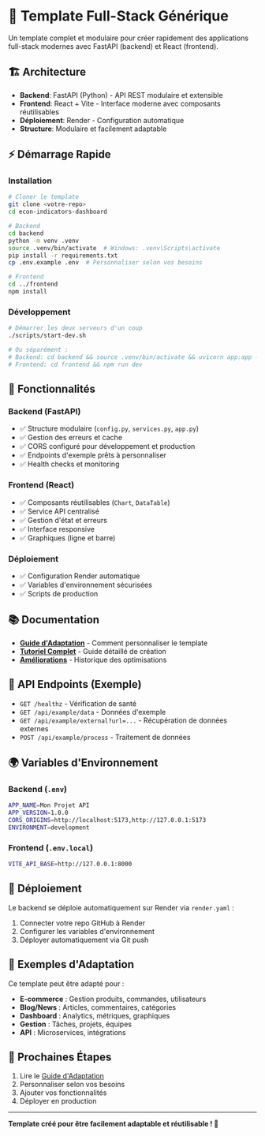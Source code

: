 # 🚀 Template Full-Stack Générique

Un template complet et modulaire pour créer rapidement des applications full-stack modernes avec FastAPI (backend) et React (frontend).

## 🏗️ Architecture

- **Backend**: FastAPI (Python) - API REST modulaire et extensible
- **Frontend**: React + Vite - Interface moderne avec composants réutilisables
- **Déploiement**: Render - Configuration automatique
- **Structure**: Modulaire et facilement adaptable

## ⚡ Démarrage Rapide

### Installation
```bash
# Cloner le template
git clone <votre-repo>
cd econ-indicators-dashboard

# Backend
cd backend
python -m venv .venv
source .venv/bin/activate  # Windows: .venv\Scripts\activate
pip install -r requirements.txt
cp .env.example .env  # Personnaliser selon vos besoins

# Frontend
cd ../frontend
npm install
```

### Développement
```bash
# Démarrer les deux serveurs d'un coup
./scripts/start-dev.sh

# Ou séparément :
# Backend: cd backend && source .venv/bin/activate && uvicorn app:app --reload --port 8000
# Frontend: cd frontend && npm run dev
```

## 🎯 Fonctionnalités

### Backend (FastAPI)
- ✅ Structure modulaire (`config.py`, `services.py`, `app.py`)
- ✅ Gestion des erreurs et cache
- ✅ CORS configuré pour développement et production
- ✅ Endpoints d'exemple prêts à personnaliser
- ✅ Health checks et monitoring

### Frontend (React)
- ✅ Composants réutilisables (`Chart`, `DataTable`)
- ✅ Service API centralisé
- ✅ Gestion d'état et erreurs
- ✅ Interface responsive
- ✅ Graphiques (ligne et barre)

### Déploiement
- ✅ Configuration Render automatique
- ✅ Variables d'environnement sécurisées
- ✅ Scripts de production

## 📚 Documentation

- **[Guide d'Adaptation](TEMPLATE_GUIDE.md)** - Comment personnaliser le template
- **[Tutoriel Complet](COMPLETE_TUTORIAL.md)** - Guide détaillé de création
- **[Améliorations](PROJECT_IMPROVEMENTS_SUMMARY.md)** - Historique des optimisations

## 🔧 API Endpoints (Exemple)

- `GET /healthz` - Vérification de santé
- `GET /api/example/data` - Données d'exemple
- `GET /api/example/external?url=...` - Récupération de données externes
- `POST /api/example/process` - Traitement de données

## 🌍 Variables d'Environnement

### Backend (`.env`)
```bash
APP_NAME=Mon Projet API
APP_VERSION=1.0.0
CORS_ORIGINS=http://localhost:5173,http://127.0.0.1:5173
ENVIRONMENT=development
```

### Frontend (`.env.local`)
```bash
VITE_API_BASE=http://127.0.0.1:8000
```

## 🚀 Déploiement

Le backend se déploie automatiquement sur Render via `render.yaml` :

1. Connecter votre repo GitHub à Render
2. Configurer les variables d'environnement
3. Déployer automatiquement via Git push

## 🎨 Exemples d'Adaptation

Ce template peut être adapté pour :
- **E-commerce** : Gestion produits, commandes, utilisateurs
- **Blog/News** : Articles, commentaires, catégories  
- **Dashboard** : Analytics, métriques, graphiques
- **Gestion** : Tâches, projets, équipes
- **API** : Microservices, intégrations

## 📝 Prochaines Étapes

1. Lire le [Guide d'Adaptation](TEMPLATE_GUIDE.md)
2. Personnaliser selon vos besoins
3. Ajouter vos fonctionnalités
4. Déployer en production

---

**Template créé pour être facilement adaptable et réutilisable ! 🎯**
